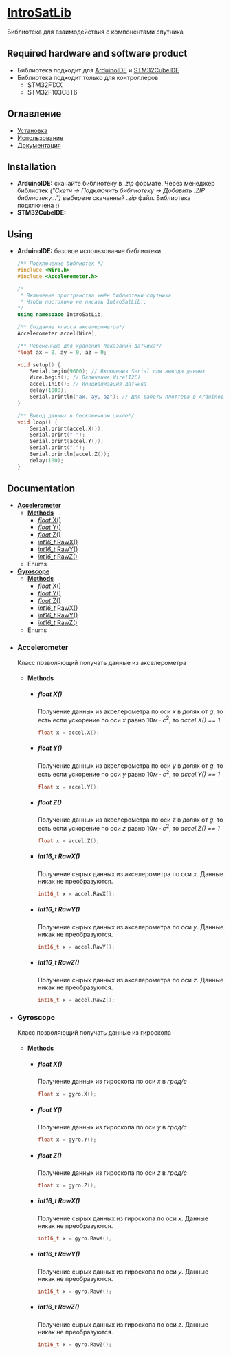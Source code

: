 # [IntroSatLib]()

Библиотека для взаимодействия с компонентами спутника

## Required hardware and software product 
- Библиотека подходит для [ArduinoIDE](https://www.arduino.cc/en/software) и [STM32CubeIDE](https://www.st.com/en/development-tools/stm32cubeide.html)
- Библиотека подходит только для контроллеров
  * STM32F1XX
  * STM32F103C8T6

## Оглавление
* [Установка](#installation)
* [Использование](#using)
* [Документация](#documentation)


## Installation
* **ArduinoIDE:** скачайте библиотеку в *.zip* формате. Через менеджер библиотек *("Скетч -> Подключить библиотеку -> Добавить .ZIP библиотеку...")* выберете скачанный *.zip* файл. Библиотека подключена ;)
* **STM32CubeIDE:** 

## Using
* **ArduinoIDE:** базовое использование библиотеки
    ```cpp
    /** Подключение библиотек */
    #include <Wire.h>
    #include <Accelerometer.h>

    /*
     * Включение пространства имён библиотеки спутника
     * Чтобы постоянно не писать IntroSatLib::
    */
    using namespace IntroSatLib;

    /** Создание класса акселерометра*/
    Accelerometer accel(Wire);

    /** Переменные для хранения показаний датчика*/
    float ax = 0, ay = 0, az = 0;

    void setup() {
        Serial.begin(9600); // Включения Serial для вывода данных
        Wire.begin(); // Включение Wire(I2C)
        accel.Init(); // Инициализация датчика
        delay(1000);
        Serial.println("ax, ay, az"); // Для работы плоттера в ArduinoIDE
    }

    /** Вывод данных в бесконечном цикле*/
    void loop() {
        Serial.print(accel.X());
        Serial.print(" ");
        Serial.print(accel.Y());
        Serial.print(" ");
        Serial.println(accel.Z());
        delay(100);
    }
    ```
## Documentation
* [**Accelerometer**](#accelerometer)
  * [**Methods**](#methods)
	* [*float* X()](#float-x)
	* [*float* Y()](#float-y)
	* [*float* Z()](#float-z)
	* [*int16_t* RawX()](#int16t-rawx)
	* [*int16_t* RawY()](#int16t-rawy)
	* [*int16_t* RawZ()](#int16t-rawz)
  * Enums
* [**Gyroscope**](#gyroscope)
  * [**Methods**](#methods-1)
	* [*float* X()](#float-x-1)
	* [*float* Y()](#float-y-1)
	* [*float* Z()](#float-z-1)
	* [*int16_t* RawX()](#int16t-rawx-1)
	* [*int16_t* RawY()](#int16t-rawy-1)
	* [*int16_t* RawZ()](#int16t-rawz-1)
  * Enums

- ### Accelerometer
	Класс позволяющий получать данные из акселерометра
	- #### Methods
		- ##### *float* X()
			Получение данных из акселерометра по оси *x* в долях от *g*, то есть если ускорение по оси *x* равно $10м\cdot с^{2}$, то *accel.X() == 1*
			```cpp
			float x = accel.X();
			```
		- ##### *float* Y()
			Получение данных из акселерометра по оси *y* в долях от *g*, то есть если ускорение по оси *y* равно $10м\cdot с^{2}$, то *accel.Y() == 1*
			```cpp
			float x = accel.Y();
			```
		- ##### *float* Z()
			Получение данных из акселерометра по оси *z* в долях от *g*, то есть если ускорение по оси *z* равно $10м\cdot с^{2}$, то *accel.Z() == 1*
			```cpp
			float x = accel.Z();
			```
		- ##### *int16_t* RawX()
			Получение сырых данных из акселерометра по оси *x*. Данные никак не преобразуются.
			```cpp
			int16_t x = accel.RawX();
			```
		- ##### *int16_t* RawY()
			Получение сырых данных из акселерометра по оси *y*. Данные никак не преобразуются.
			```cpp
			int16_t x = accel.RawY();
			```
		- ##### *int16_t* RawZ()
			Получение сырых данных из акселерометра по оси *z*. Данные никак не преобразуются.
			```cpp
			int16_t x = accel.RawZ();
			```
- ### Gyroscope
	Класс позволяющий получать данные из гироскопа
	- #### Methods
		- ##### *float* X()
			Получение данных из гироскопа по оси *x* в *град/с*
			```cpp
			float x = gyro.X();
			```
		- ##### *float* Y()
			Получение данных из гироскопа по оси *y* в *град/с*
			```cpp
			float x = gyro.Y();
			```
		- ##### *float* Z()
			Получение данных из гироскопа по оси *z* в *град/с*
			```cpp
			float x = gyro.Z();
			```
		- ##### *int16_t* RawX()
			Получение сырых данных из гироскопа по оси *x*. Данные никак не преобразуются.
			```cpp
			int16_t x = gyro.RawX();
			```
		- ##### *int16_t* RawY()
			Получение сырых данных из гироскопа по оси *y*. Данные никак не преобразуются.
			```cpp
			int16_t x = gyro.RawY();
			```
		- ##### *int16_t* RawZ()
			Получение сырых данных из гироскопа по оси *z*. Данные никак не преобразуются.
			```cpp
			int16_t x = gyro.RawZ();
			```
